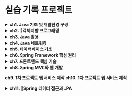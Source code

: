 # 실습 기록 프로젝트


<details>
<summary>
<strong>ch1. Java 기초 및 개발환경 구성</strong> 
</summary>

- 1-1. (06/24) Java 개요 
- 1-2. (06/25) Java 기본 문법 
- 1-3. (06/26) 제어문(조건문) 
- 1-4. (06/27) 제어문(반복문)
- 1-5. (06/28) 제어문 종합 실습
</details>

<details>
<summary>
<strong>ch2. 객체지향 프로그래밍</strong> 
</summary>

- 2-1. (07/01) 객체지향 프로그래밍 기본
- 2-2. (07/02) 클래스 멤버와 메서드 구현
- 2-3. (07/03) 상속과 캡슐화
- 2-4. (07/04) 다형성
- 2-5. (07/05) 추상화와 인터페이스
</details>

<details>
<summary>
<strong>ch3. Java 활용</strong> 
</summary>

- 3-1. (07/08) 컬렉션 프레임워크
- 3-2. (07/09) 제네릭스와 유용한 클래스
- 3-3. (07/10) 람다 표현식과 스트림
- 3-4. (07/11) 예외 처리
- 3-5. (07/12) Git
</details>

<details>
<summary>
<strong>ch4. Java 네트워킹</strong> 
</summary>

- 4-1. (07/15) 데이터 입출력
- 4-2. (07/16) 네트워크 핵심 개념
- 4-3. (07/17) HTTP 프로토콜
- 4-4. (07/18) 소켓 네트워크 프로그래밍
- 4-5. (07/19) REST API 기본 설계와 구현
</details>

<details>
<summary>
<strong>ch5. 데이터베이스 기초</strong> 
</summary>

- 5-1. (07/22) 데이터베이스 1
- 5-2. (07/23) 데이터베이스 2
- 5-3. (07/24) SQL 1
- 5-4. (07/25) SQL 2
- 5-5. (07/26) SQL3
</details>

<details>
<summary>
<strong>ch6. Spring Framework 핵심 원리</strong> 
</summary>

- 6-1. (07/29) Spring Framework 소개 및 환경 설정
- 6-2. (07/30) IoC와 DI
- 6-3. (07/31) Spring Container와 Bean
- 6-4. (08/01) Spring MVC 1
- 6-5. (08/02) Spring MVC 2
</details>

<details>
<summary>
<strong>ch7. 프론트엔드 핵심 기술</strong> 
</summary>

- 7-1. (08/05) HTML/CSS 1
- 7-2. (08/06) HTML/CSS 2
- 7-3. (08/07) JavaScript 1
- 7-4. (08/08) JavaScript 2
- 7-5. (08/09) Thymeleaf 핵심 개념
</details>

<details>
<summary>
<strong>ch8. Spring MVC와 웹 개발</strong> 
</summary>

- 8-1. (08/12) 관심사의 분리와 객체 매핑
- 8-2. (08/13) 데이터 바인딩과 유효성 검증
- 8-3. (08/14) Spring AOP
- 8-4. (08/15) 예외 처리
- 8-5. (08/16) JDBC 데이터 접근과 연관 관계 매핑 기본
</details>

<strong>ch9. 1차 프로젝트 웹 서비스 제작</strong> 
<strong>ch10. 1차 프로젝트 웹 서비스 제작</strong> 

<details>
<summary>
<strong>ch11. Spring 데이터 접근과 JPA</strong> 
</summary>

- 11-1. (09/02) JPA 핵심 개념
- 11-2. (09/03) 연관 관계 매핑
- 11-3. (09/04) 트랜잭션
- 11-4. (09/05) Spring Data JPA
- 11-5. (09/06) WebSocket
</details>



